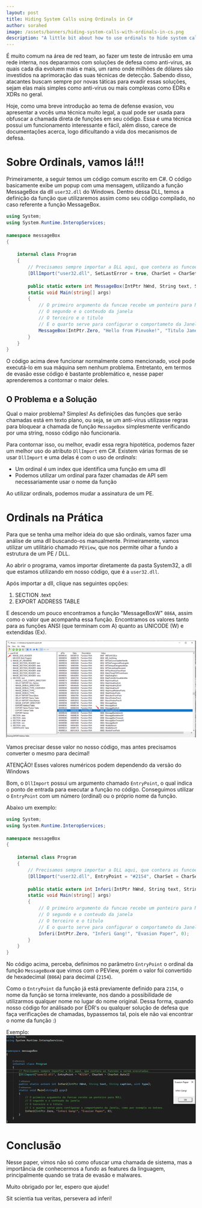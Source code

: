 ```yaml
---
layout: post
title: Hiding System Calls using Ordinals in C#
author: sorahed
image: /assets/banners/hiding-system-calls-with-ordinals-in-cs.png
description: "A little bit about how to use ordinals to hide system calls in C#"
---
```


É muito comum na área de red team, ao fazer um teste de intrusão em uma rede interna, nos depararmos com soluções de defesa como anti-virus, as quais cada dia evoluem mais e mais, um ramo onde milhões de dólares são investidos na aprimoração das suas técnicas de detecção. Sabendo disso, atacantes buscam sempre por novas táticas para evadir essas soluções, sejam elas mais simples como anti-virus ou mais complexas como EDRs e XDRs no geral.

Hoje, como uma breve introdução ao tema de defense evasion, vou apresentar a vocês uma técnica muito legal, a qual pode ser usada para obfuscar a chamada direta de funções em seu código. Essa é uma técnica possui um funcionamento interessante e fácil, além disso, carece de documentações acerca, logo dificultando a vida dos mecanismos de defesa.

# Sobre Ordinals, vamos lá!!!

Primeiramente, a seguir temos um código comum escrito em C#. O código basicamente exibe um popup com uma mensagem, utilizando a função MessageBox da dll `user32.dll` do Windows. Dentro dessa DLL, temos a definição da função que utilizaremos assim como seu código compilado, no caso referente a função MessageBox.

```csharp
using System;
using System.Runtime.InteropServices;

namespace messageBox
{

    internal class Program
    {
        // Precisamos sempre importar a DLL aqui, que contera as funcoes a serem executadas.
        [DllImport("user32.dll", SetLastError = true, CharSet = CharSet.Auto)]

        public static extern int MessageBox(IntPtr hWnd, String text, String caption, uint type);
        static void Main(string[] args)
        {
            // O primeiro argumento da funcao recebe um ponteiro para NULL
            // O segundo e o conteudo da janela
            // O terceiro e o titulo
            // E o quarto serve para configurar o comportameto da Janela, como por exemplo os botoes.
            MessageBox(IntPtr.Zero, "Hello from Pinvoke!", "Titulo Janela", 0);
        }
    }
}
```

O código acima deve funcionar normalmente como mencionado, você pode executá-lo em sua máquina sem nenhum problema. Entretanto, em termos de evasão esse código é bastante problemático e, nesse paper aprenderemos a contornar o maior deles.

## O Problema e a Solução

Qual o maior problema? Simples! As definições das funções que serão chamadas está em texto plano, ou seja, se um anti-virus utilizasse regras para bloquear a chamada de função `MessageBox` simplesmente verificando por uma string, nosso código não funcionaria.

Para contornar isso, ou melhor, evadir essa regra hipotética, podemos fazer um melhor uso do atributo `DllImport` em C#. Existem várias formas de se usar `DllImport` e uma delas é com o uso de *ordinals*:

- Um ordinal é um index que identifica uma função em uma dll
- Podemos utilizar um ordinal para fazer chamadas de API sem necessariamente usar o nome da função

Ao utilizar ordinals, podemos mudar a assinatura de um PE.

# Ordinals na Prática

Para que se tenha uma melhor ideia do que são ordinals, vamos fazer uma análise de uma dll buscando-os manualmente. Primeiramente, vamos utilizar um utilitário chamado `PEView`, que nos permite olhar a fundo a estrutura de um PE / DLL.

Ao abrir o programa, vamos importar diretamente da pasta System32, a dll que estamos utilizando em nosso código, que é a `user32.dll`.

Após importar a dll, clique nas seguintes opções:
1. SECTION .text
2. EXPORT ADDRESS TABLE

E descendo um pouco encontramos a função "MessageBoxW" `086A`, assim como o valor que acompanha essa função. Encontramos os valores tanto para as funções ANSI (que terminam com A) quanto as UNICODE (W) e extendidas (Ex). 

![](/assets/img/hide-1.png)

Vamos precisar desse valor no nosso código, mas antes precisamos converter o mesmo para decimal!

<p class="message">
ATENÇÃO! Esses valores numéricos podem dependendo da versão do Windows
</p>

Bom, o `DllImport` possui um argumento chamado `EntryPoint`, o qual indica o ponto de entrada para executar a função no código. Conseguimos utilizar o `EntryPoint` com um número (ordinal) ou o próprio nome da função.

Abaixo um exemplo:
```csharp
using System;
using System.Runtime.InteropServices;

namespace messageBox
{

    internal class Program
    {
        // Precisamos sempre importar a DLL aqui, que contera as funcoes a serem executadas.
        [DllImport("user32.dll", EntryPoint = "#2154", CharSet = CharSet.Auto)]

        public static extern int Inferi(IntPtr hWnd, String text, String caption, uint type);
        static void Main(string[] args)
        {
            // O primeiro argumento da funcao recebe um ponteiro para NULL
            // O segundo e o conteudo da janela
            // O terceiro e o titulo
            // E o quarto serve para configurar o comportameto da Janela, como por exemplo os botoes.
            Inferi(IntPtr.Zero, "Inferi Gang!", "Evasion Paper", 0);
        }
    }
}
```

No código acima, perceba, definimos no parâmetro `EntryPoint` o ordinal da função `MessageBoxW` que vimos com o PEView, porém o valor foi convertido de hexadecimal (`086A`) para decimal (`2154`).

Como o `EntryPoint` da função já está previamente definido para `2154`, o nome da função se torna irrelevante, nos dando a possibilidade de utilizarmos qualquer nome no lugar do nome original. Dessa forma, quando nosso código for análisado por EDR's ou qualquer solução de defesa que faça verificações de chamadas, bypassemos tal, pois ele não vai encontrar o nome da função :)

Exemplo:
![](/assets/img/hide-2.png)

# Conclusão

Nesse paper, vimos não só como ofuscar uma chamada de sistema, mas a importância de conhecermos a fundo as features da linguagem, principalmente quando se trata de evasão e malwares.

Muito obrigado por ler, espero que ajude!

<p class="message">
Sit scientia tua veritas, persevera ad inferi!
</p>